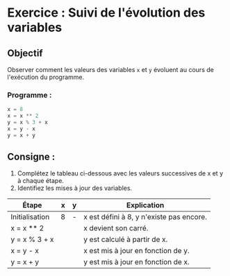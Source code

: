 # Exercice : Suivi de l'évolution des variables

## Objectif
Observer comment les valeurs des variables `x` et `y` évoluent au cours de l'exécution du programme.

### Programme :
```python
x = 8
x = x ** 2
y = x % 3 + x
x = y - x
y = x + y
```

## Consigne :
1) Complétez le tableau ci-dessous avec les valeurs successives de x et y à chaque étape.
2) Identifiez les mises à jour des variables.

|Étape	        | x | y	|   Explication                              |
|---------------|---|---|--------------------------------------------|
|Initialisation	| 8 | - |	x est défini à 8, y n'existe pas encore. |
|x = x ** 2		|   |	|   x devient son carré.                     |
|y = x % 3 + x	|   | 	|   y est calculé à partir de x.             |
|x = y - x		|   |	|   x est mis à jour en fonction de y.       |
|y = x + y		|   |	|   y est mis à jour en fonction de x.       |